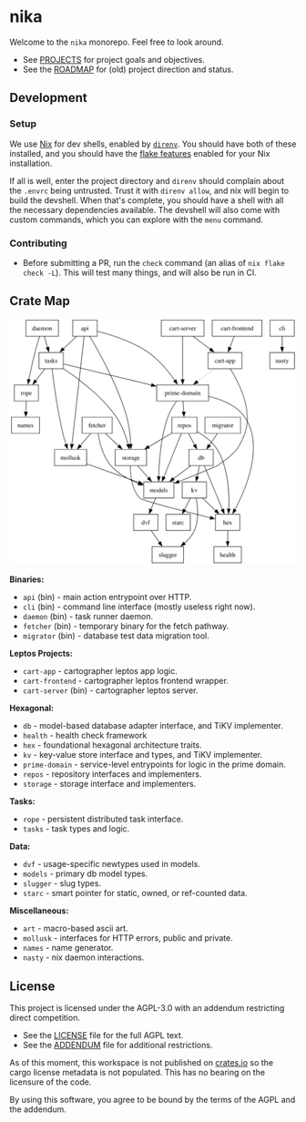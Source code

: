 # nika

Welcome to the `nika` monorepo. Feel free to look around.

- See [PROJECTS](./PROJECTS.md) for project goals and objectives.
- See the [ROADMAP](./ROADMAP.md) for (old) project direction and status.

## Development

### Setup

We use [Nix](https://nixos.org/) for dev shells, enabled by [`direnv`](https://direnv.net/).
You should have both of these installed, and you should have the
[flake features](https://nixos.wiki/wiki/flakes) enabled for your Nix installation.

If all is well, enter the project directory and `direnv` should complain about
the `.envrc` being untrusted. Trust it with `direnv allow`, and nix will begin
to build the devshell. When that's complete, you should have a shell with all
the necessary dependencies available. The devshell will also come with custom
commands, which you can explore with the `menu` command.

### Contributing

- Before submitting a PR, run the `check` command (an alias of `nix flake check -L`). This will test many things, and will also be run in CI.

## Crate Map
![Crate Graph](./media/crate-graph.svg)

**Binaries:**
- `api` (bin) - main action entrypoint over HTTP.
- `cli` (bin) - command line interface (mostly useless right now).
- `daemon` (bin) - task runner daemon.
- `fetcher` (bin) - temporary binary for the fetch pathway.
- `migrator` (bin) - database test data migration tool.

**Leptos Projects:**
- `cart-app` - cartographer leptos app logic.
- `cart-frontend` - cartographer leptos frontend wrapper.
- `cart-server` (bin) - cartographer leptos server.

**Hexagonal:**
- `db` - model-based database adapter interface, and TiKV implementer.
- `health` - health check framework
- `hex` - foundational hexagonal architecture traits.
- `kv` - key-value store interface and types, and TiKV implementer.
- `prime-domain` - service-level entrypoints for logic in the prime domain.
- `repos` - repository interfaces and implementers.
- `storage` - storage interface and implementers.

**Tasks:**
- `rope` - persistent distributed task interface.
- `tasks` - task types and logic.

**Data:**
- `dvf` - usage-specific newtypes used in models.
- `models` - primary db model types.
- `slugger` - slug types.
- `starc` - smart pointer for static, owned, or ref-counted data.

**Miscellaneous:**
- `art` - macro-based ascii art.
- `mollusk` - interfaces for HTTP errors, public and private.
- `names` - name generator.
- `nasty` - nix daemon interactions.

## License

This project is licensed under the AGPL-3.0 with an addendum restricting direct competition. 

- See the [LICENSE](./LICENSE) file for the full AGPL text.
- See the [ADDENDUM](./ADDENDUM) file for additional restrictions.

As of this moment, this workspace is not published on [crates.io](https://crates.io) so the cargo license metadata is not populated. This has no bearing on the licensure of the code.

By using this software, you agree to be bound by the terms of the AGPL and the addendum.

